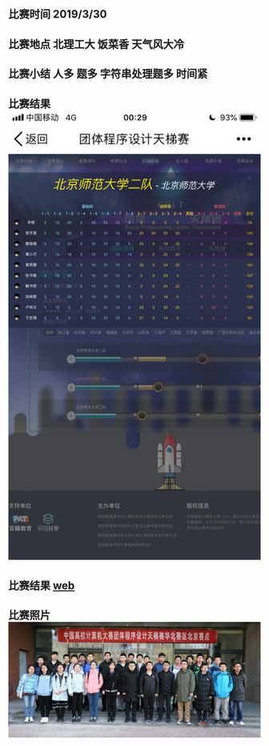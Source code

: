 ## 比赛时间 2019/3/30  
## 比赛地点 北理工大 饭菜香 天气风大冷  
## 比赛小结 人多 题多 字符串处理题多 时间紧  
## 比赛结果 ![](https://raw.githubusercontent.com/yyhaos/Competitions/master/2019天梯赛/IMG_8612.PNG)
## 比赛结果 [web](https://gplt.patest.cn/rank)
## 比赛照片 ![](https://raw.githubusercontent.com/yyhaos/Competitions/master/2019%E5%A4%A9%E6%A2%AF%E8%B5%9B/%E5%90%88%E7%85%A7.jpg)
